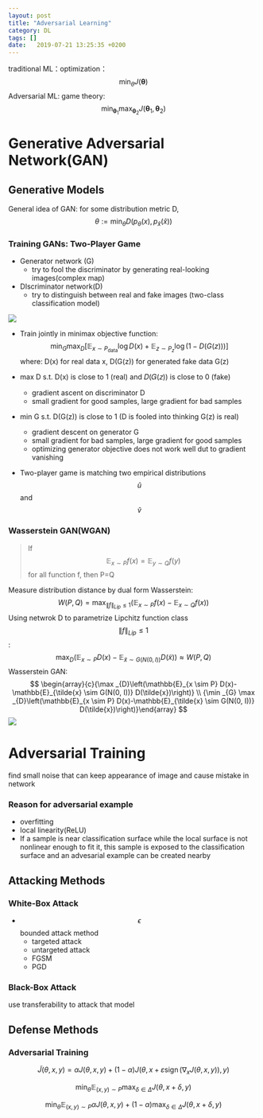 ```yaml
---
layout: post
title: "Adversarial Learning"
category: DL
tags: []
date:   2019-07-21 13:25:35 +0200
---
```


traditional ML：optimization：
$$
\min _{\theta} J(\boldsymbol{\theta})
$$
Adversarial ML: game theory:
$$
\min _{\boldsymbol{\theta}_{1}} \max _{\boldsymbol{\theta}_{2}} J\left(\boldsymbol{\theta}_{1}, \boldsymbol{\theta}_{2}\right)
$$

# Generative Adversarial Network(GAN)

## Generative Models

General idea of GAN: for some distribution metric D, 
$$
\theta :=\min _{\theta} D\left(p_{\theta}(x), p_{\hat{x}}(\hat{x})\right)
$$

### Training GANs: Two-Player Game

- Generator network (G)
  - try to fool the discriminator by generating real-looking images(complex map)
- DIscriminator network(D)
  - try to distinguish between real and fake images (two-class classification model)

![](https://strongman1995.github.io/assets/images/2019-07-21-adversarial/1.png)

- Train jointly in minimax objective function:
  $$
  \min _{G} \max _{D}\left[\mathbb{E}_{x \sim P_{\text {data}}} \log D(x)+\mathbb{E}_{z \sim P_{z}} \log (1-D(G(z)))\right]
  $$
  where: D(x) for real data x, D(G(z)) for generated fake data G(z)

- max D s.t. D(x) is close to 1 (real) and 𝐷(𝐺(𝑧)) is close to 0 (fake)
  - gradient ascent on discriminator D
  - small gradient for good samples, large gradient for bad samples
- min G s.t. D(G(z)) is close to 1 (D is fooled into thinking G(z) is real)
  - gradient descent on generator G
  - small gradient for bad samples, large gradient for good samples
  - optimizing generator objective does not work well dut to gradient vanishing

- Two-player game is matching two empirical distributions $$\hat{u}$$ and $$\hat{v}$$

### Wasserstein GAN(WGAN)

> If $$\mathbb{E}_{x \sim P} f(x)=\mathbb{E}_{y \sim Q} f(y)$$ for all function f, then P=Q

Measure distribution distance by dual form Wasserstein:
$$
W(P, Q)=\max _{\|f\|_{L i p} \leq 1}\left(\mathbb{E}_{x \sim P} f(x)-\mathbb{E}_{x \sim Q} f(x)\right)
$$
Using netwrok D to parametrize Lipchitz function class $$\|f\|_{L i p} \leq 1$$:
$$
\max _{D}\left(\mathbb{E}_{x \sim P} D(x)-\mathbb{E}_{\tilde{x} \sim G(N(0, I))} D(\tilde{x})\right) \approx W(P, Q)
$$
Wasserstein GAN:
$$
\begin{array}{c}{\max _{D}\left(\mathbb{E}_{x \sim P} D(x)-\mathbb{E}_{\tilde{x} \sim G(N(0, I))} D(\tilde{x})\right)} \\ {\min _{G} \max _{D}\left(\mathbb{E}_{x \sim P} D(x)-\mathbb{E}_{\tilde{x} \sim G(N(0, I))} D(\tilde{x})\right)}\end{array}
$$
![](https://strongman1995.github.io/assets/images/2019-07-21-adversarial/2.png)



# Adversarial Training

find small noise that can keep appearance of image and cause mistake in network

### Reason for adversarial example

- overfitting
- local linearity(ReLU)
- If a sample is near classification surface while the local surface is not nonlinear enough to fit it, this sample is exposed to the classification surface and an advesarial example can be created nearby

## Attacking Methods

### White-Box Attack

- $$\epsilon$$ bounded attack method
  - targeted attack
  - untargeted attack
  - FGSM
  - PGD

### Black-Box Attack

use transferability to attack that model

## Defense Methods

### Adversarial Training

$$
\tilde{J}(\theta, x, y)=\alpha J(\theta, x, y)+(1-\alpha) J\left(\theta, x+\varepsilon \operatorname{sign}\left(\nabla_{x} J(\theta, x, y)\right), y\right)
$$

$$
\min _{\theta} \mathbb{E}_{(x, y) \sim P} \max _{\delta \in \Delta} J(\theta, x+\delta, y)
$$

$$
\min _{\theta} \mathbb{E}_{(x, y) \sim P} \alpha J(\theta, x, y)+(1-\alpha) \max _{\delta \in \Delta} J(\theta, x+\delta, y)
$$

